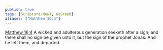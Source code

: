 ```yaml
---
publish: true
tags: [Scripture/NewT, noGraph]
aliases: ["Matthew 16:4"]
---
```

[Matthew 16:4](https://churchofjesuschrist.org/study/scriptures/nt/matt/16?lang=eng&id=p4#p4) A wicked and adulterous generation seeketh after a sign; and there shall no sign be given unto it, but the sign of the prophet Jonas. And he left them, and departed.
